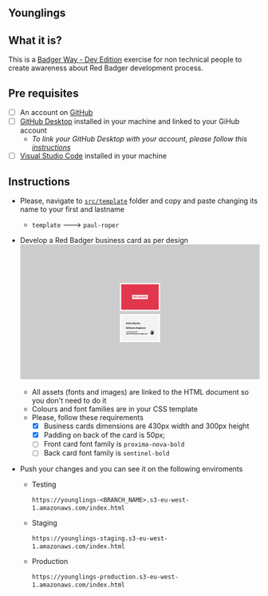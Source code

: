 ## Younglings

## What it is?

This is a [Badger Way - Dev Edition](https://docs.google.com/presentation/d/1RniEJbkB1BQCe4_NZMUnIx_1kgV4dfPN0wx6-aZ_Q0M/edit?usp=sharing) exercise for non technical people to create awareness about Red Badger development process.

## Pre requisites

- [ ] An account on [GitHub](https://github.com/)
- [ ] [GitHub Desktop](https://desktop.github.com/) installed in your machine and linked to your GiHub account
  - _To link your GitHub Desktop with your account, please follow this [instructions](https://help.github.com/desktop/guides/getting-started-with-github-desktop/authenticating-to-github/)_
- [ ] [Visual Studio Code](https://code.visualstudio.com/download) installed in your machine

## Instructions

- Please, navigate to [`src/template`](../src/template) folder and copy and paste changing its name to your first and lastname

  - `template` ---> `paul-roper`

- Develop a Red Badger business card as per design ![](./instructions/design.png)

  - All assets (fonts and images) are linked to the HTML document so you don't need to do it
  - Colours and font families are in your CSS template
  - Please, follow these requirements
    - [x] Business cards dimensions are 430px width and 300px height
    - [x] Padding on back of the card is 50px;
    - [ ] Front card font family is `proxima-nova-bold`
    - [ ] Back card font family is `sentinel-bold`

- Push your changes and you can see it on the following enviroments
  - Testing
    ```
    https://younglings-<BRANCH_NAME>.s3-eu-west-1.amazonaws.com/index.html
    ```
  - Staging
    ```
    https://younglings-staging.s3-eu-west-1.amazonaws.com/index.html
    ```
  - Production
    ```
    https://younglings-production.s3-eu-west-1.amazonaws.com/index.html
    ```
